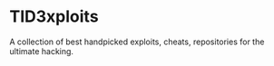 # TID3xploits
A collection of best handpicked exploits, cheats, repositories for the ultimate hacking.
